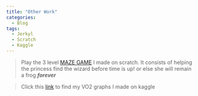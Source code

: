 ```yaml
---
title: "Other Work"
categories:
  - Blog
tags:
  - Jerkyl
  - Scratch
  - Kaggle
---
```




> Play the 3 level [MAZE GAME](https://scratch.mit.edu/projects/807774912/) I made on scratch. It consists of helping the princess find the wizard before time is up! or else she will remain a frog ***forever***

>Click this [link](https://www.kaggle.com/code/paulariverosq/graph) to find my VO2 graphs I made on kaggle 

